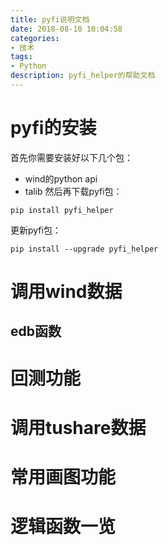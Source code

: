 ```yaml
---
title: pyfi说明文档
date: 2018-08-10 10:04:58
categories:
- 技术
tags:
- Python
description: pyfi_helper的帮助文档
---
```


# pyfi的安装

首先你需要安装好以下几个包：
- wind的python api
- talib
然后再下载pyfi包：
```
pip install pyfi_helper
```
更新pyfi包：
```
pip install --upgrade pyfi_helper
```

# 调用wind数据
## edb函数


# 回测功能


# 调用tushare数据


# 常用画图功能


# 逻辑函数一览

